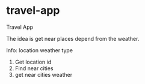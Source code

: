 # travel-app

Travel App

The idea is get near places depend from the weather.

Info:
location
weather type

1. Get location id
2. Find near cities
3. get near cities weather